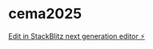 # cema2025

[Edit in StackBlitz next generation editor ⚡️](https://stackblitz.com/~/github.com/DanielCoderVs/cema2025)